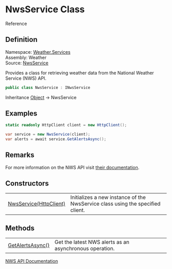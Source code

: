 # NwsService Class

Reference

## Definition

Namespace: [Weather.Services](Weather-Services.md)<br/>
Assembly: Weather<br/>
Source: [NwsService](https://github.com/walton713/weather/blob/master/Source/Weather/Services/NwsService.cs)

Provides a class for retrieving weather data from the National Weather Service (NWS) API.

```C#
public class NwsService : INwsService
```

Inheritance [Object](https://learn.microsoft.com/en-us/dotnet/api/system.object?view=net-8.0) &rarr; NwsService

## Examples

```C#
static readonly HttpClient client = new HttpClient();

var service = new NwsService(client);
var alerts = await service.GetAlertsAsync();
```

## Remarks

For more information on the NWS API visit [their documentation](https://www.weather.gov/documentation/services-web-api).

## Constructors

<table>
<tr>
<td><a href="NwsService-Constructors.md">NwsService(HttpClient)</a></td>
<td>Initializes a new instance of the NwsService class using the specified client.</td>
</tr>
</table>

## Methods

<table>
<tr>
<td><a href="NwsService-GetAlertsAsync.md#GetAlertsAsync()">GetAlertsAsync()</a></td>
<td>Get the latest NWS alerts as an asynchronous operation.</td>
</tr>
</table>

<seealso>
<category ref="wrs">
<a href="INwsService.md"/>
</category>
<category ref="external">
<a href="https://www.weather.gov/documentation/services-web-api">NWS API Documentation</a>
</category>
</seealso>
